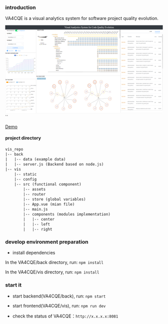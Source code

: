 ### introduction
VA4CQE is a visual analytics system for software project quality evolution.

![Example Image](/VA4CQE.png)``

[Demo](https://youtu.be/vCWHlrgteV4)

#### project directory
```
vis_repo
|-- back
|   |-- data (example data)
|   |-- server.js (Backend based on node.js)
|-- vis
    |-- static
    |-- config 
    |-- src (functional component)
        |-- assets
        |-- router 
        |-- store (global variables)
        |-- App.vue (mian file)
        |-- main.js
        |-- components (modules implementation)
        |   |-- center
        |   |-- left
        |   |-- right
```
### develop environment preparation
- install dependencies

In the VA4CQE/back directory, run: `npm install`

In the VA4CQE/vis directory, run: `npm install`

### start it

- start backend(VA4CQE/back), run: `npm start`

- start frontend(VA4CQE/vis), run: `npm run dev`

- check the status of VA4CQE：`http://x.x.x.x:8081`
